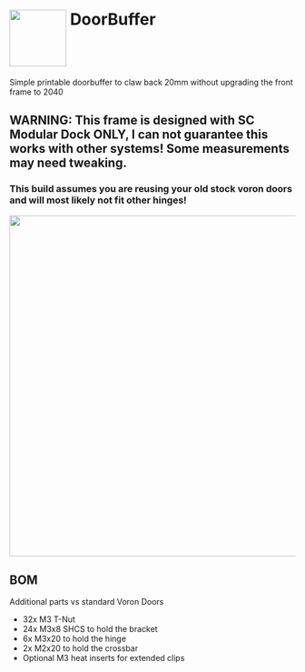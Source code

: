 
# <img src="https://github.com/Stealthchanger/DoorBuffer/blob/main/Media/Stealthchanger_DoorBuffer.png" align="top" height="100" /> DoorBuffer
Simple printable doorbuffer to claw back 20mm without upgrading the front frame to 2040 

## WARNING: This frame is designed with SC Modular Dock ONLY, I can not guarantee this works with other systems! Some measurements may need tweaking.

### This build assumes you are reusing your old stock voron doors and will most likely not fit other hinges!

<img src="https://github.com/Stealthchanger/DoorBuffer/blob/main/Media/assembled.png" height="600" />


## BOM
Additional parts vs standard Voron Doors
* 32x M3 T-Nut
* 24x M3x8 SHCS to hold the bracket
* 6x M3x20 to hold the hinge
* 2x M2x20 to hold the crossbar
* Optional M3 heat inserts for extended clips

